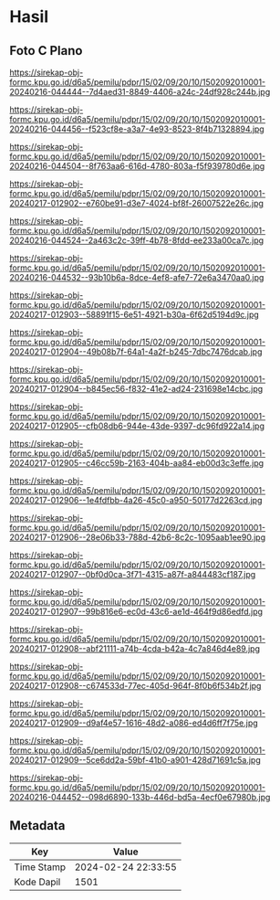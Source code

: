 # Hasil

## Foto C Plano

https://sirekap-obj-formc.kpu.go.id/d6a5/pemilu/pdpr/15/02/09/20/10/1502092010001-20240216-044444--7d4aed31-8849-4406-a24c-24df928c244b.jpg

https://sirekap-obj-formc.kpu.go.id/d6a5/pemilu/pdpr/15/02/09/20/10/1502092010001-20240216-044456--f523cf8e-a3a7-4e93-8523-8f4b71328894.jpg

https://sirekap-obj-formc.kpu.go.id/d6a5/pemilu/pdpr/15/02/09/20/10/1502092010001-20240216-044504--8f763aa6-616d-4780-803a-f5f939780d6e.jpg

https://sirekap-obj-formc.kpu.go.id/d6a5/pemilu/pdpr/15/02/09/20/10/1502092010001-20240217-012902--e760be91-d3e7-4024-bf8f-26007522e26c.jpg

https://sirekap-obj-formc.kpu.go.id/d6a5/pemilu/pdpr/15/02/09/20/10/1502092010001-20240216-044524--2a463c2c-39ff-4b78-8fdd-ee233a00ca7c.jpg

https://sirekap-obj-formc.kpu.go.id/d6a5/pemilu/pdpr/15/02/09/20/10/1502092010001-20240216-044532--93b10b6a-8dce-4ef8-afe7-72e6a3470aa0.jpg

https://sirekap-obj-formc.kpu.go.id/d6a5/pemilu/pdpr/15/02/09/20/10/1502092010001-20240217-012903--58891f15-6e51-4921-b30a-6f62d5194d9c.jpg

https://sirekap-obj-formc.kpu.go.id/d6a5/pemilu/pdpr/15/02/09/20/10/1502092010001-20240217-012904--49b08b7f-64a1-4a2f-b245-7dbc7476dcab.jpg

https://sirekap-obj-formc.kpu.go.id/d6a5/pemilu/pdpr/15/02/09/20/10/1502092010001-20240217-012904--b845ec56-f832-41e2-ad24-231698e14cbc.jpg

https://sirekap-obj-formc.kpu.go.id/d6a5/pemilu/pdpr/15/02/09/20/10/1502092010001-20240217-012905--cfb08db6-944e-43de-9397-dc96fd922a14.jpg

https://sirekap-obj-formc.kpu.go.id/d6a5/pemilu/pdpr/15/02/09/20/10/1502092010001-20240217-012905--c46cc59b-2163-404b-aa84-eb00d3c3effe.jpg

https://sirekap-obj-formc.kpu.go.id/d6a5/pemilu/pdpr/15/02/09/20/10/1502092010001-20240217-012906--1e4fdfbb-4a26-45c0-a950-50177d2263cd.jpg

https://sirekap-obj-formc.kpu.go.id/d6a5/pemilu/pdpr/15/02/09/20/10/1502092010001-20240217-012906--28e06b33-788d-42b6-8c2c-1095aab1ee90.jpg

https://sirekap-obj-formc.kpu.go.id/d6a5/pemilu/pdpr/15/02/09/20/10/1502092010001-20240217-012907--0bf0d0ca-3f71-4315-a87f-a844483cf187.jpg

https://sirekap-obj-formc.kpu.go.id/d6a5/pemilu/pdpr/15/02/09/20/10/1502092010001-20240217-012907--99b816e6-ec0d-43c6-ae1d-464f9d86edfd.jpg

https://sirekap-obj-formc.kpu.go.id/d6a5/pemilu/pdpr/15/02/09/20/10/1502092010001-20240217-012908--abf21111-a74b-4cda-b42a-4c7a846d4e89.jpg

https://sirekap-obj-formc.kpu.go.id/d6a5/pemilu/pdpr/15/02/09/20/10/1502092010001-20240217-012908--c674533d-77ec-405d-964f-8f0b6f534b2f.jpg

https://sirekap-obj-formc.kpu.go.id/d6a5/pemilu/pdpr/15/02/09/20/10/1502092010001-20240217-012909--d9af4e57-1616-48d2-a086-ed4d6ff7f75e.jpg

https://sirekap-obj-formc.kpu.go.id/d6a5/pemilu/pdpr/15/02/09/20/10/1502092010001-20240217-012909--5ce6dd2a-59bf-41b0-a901-428d71691c5a.jpg

https://sirekap-obj-formc.kpu.go.id/d6a5/pemilu/pdpr/15/02/09/20/10/1502092010001-20240216-044452--098d6890-133b-446d-bd5a-4ecf0e67980b.jpg


## Metadata

| Key        | Value               |
| ---------- | ------------------- |
| Time Stamp | 2024-02-24 22:33:55 |
| Kode Dapil | 1501                |



